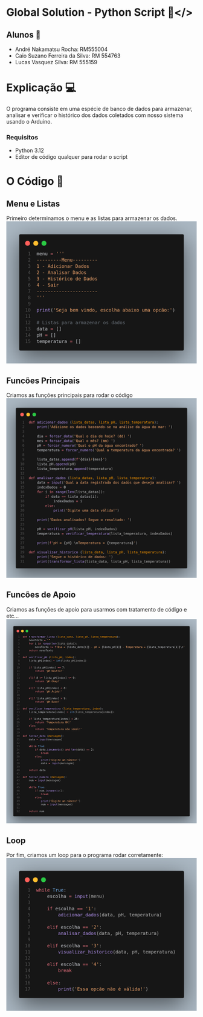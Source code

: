 # Global Solution - Python Script  🌊</>

## Alunos 👤
- André Nakamatsu Rocha: RM555004
- Caio Suzano Ferreira da Silva: RM 554763 
- Lucas Vasquez Silva: RM 555159

# Explicação 💻
O programa consiste em uma espécie de banco de dados para armazenar, analisar e verificar o histórico dos dados coletados com nosso sistema usando o Arduino. 

### Requisitos
- Python 3.12
- Editor de código qualquer para rodar o script

# O Código 📄

## Menu e Listas
Primeiro determinamos o menu e as listas para armazenar os dados.
<img src="imgs/menu e lista.png">

## Funcões Principais
Criamos as funções principais para rodar o código
<img src="imgs/funcoes_principais.png">

## Funcões de Apoio
Criamos as funções de apoio para usarmos com tratamento de código e etc...
<img src="imgs/funcoes_apoio.png">

## Loop
Por fim, criamos um loop para o programa rodar corretamente:
<img src="imgs/loop.png">